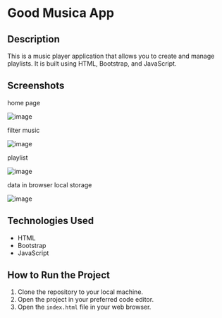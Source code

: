# Good Musica App

## Description
This is a music player application that allows you to create and manage playlists. It is built using HTML, Bootstrap, and JavaScript.

## Screenshots

home page

![image](https://github.com/belizario87/good-music-app-/assets/43473532/3d0a720a-3b6e-4e75-8ba2-909b43d4c13e)

filter music

![image](https://github.com/belizario87/good-music-app-/assets/43473532/96eb372d-e567-4694-9ab7-432ef03f8226)

playlist

![image](https://github.com/belizario87/good-music-app-/assets/43473532/cffec231-926b-442c-8ea7-f97c4dcd6548)

data in browser local storage

![image](https://github.com/belizario87/good-music-app-/assets/43473532/31a83c90-25c2-4f05-8da9-9d551735c253)







## Technologies Used
- HTML
- Bootstrap
- JavaScript

## How to Run the Project
1. Clone the repository to your local machine.
2. Open the project in your preferred code editor.
3. Open the `index.html` file in your web browser.



